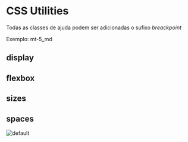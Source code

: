 # CSS Utilities
Todas as classes de ajuda podem ser adicionadas o sufixo _breackpoint_

Exemplo:
mt-5_md

## display

## flexbox

## sizes

## spaces
![default](https://github.com/studio-black-flag/theme/raw/master/docs/assets/images/spaces_table.png)
